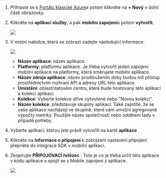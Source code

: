 1. Přihlaste se k [Portálu klasické Azure](https://manage.windowsazure.com)a potom klikněte na **+ Nový** v dolní části obrazovky.

2. Klikněte na **aplikaci služby**, a pak **mobilní zapojení**a potom **vytvořit**.

    ![](./media/mobile-engagement-create-app-in-portal/create-mobile-engagement-app.png)

3. V místní nabídce, která se zobrazí zadejte následující informace:

    ![](./media/mobile-engagement-create-app-in-portal/create-azme-popup.png)

    - **Název aplikace**: název aplikace. 
    - **Platformy**: platformu aplikace. Je třeba vytvořit jeden zapojení mobilní aplikace na platformy, která směrujete mobilní aplikace. 
    - **Název zdroje aplikace**: název prodloužením doby budou mít přístup prostřednictvím rozhraní API a adresy URL této aplikace. 
    - **Umístění**: oblast/datovém centru, které bude hostovaný této aplikaci a kolekci aplikací.
    - **Kolekce**: Vyberte kolekce dříve vytvořené nebo "Novou kolekci".
    - **Název kolekce**: představuje skupiny aplikací. Také zajistíte, že se vaše aplikace nacházejí ve skupině, které vám umožní agregované výpočty metriky. Použijte název společnosti nebo oddělení tady v případě potřeby.

4. Vyberte aplikaci, kterou jste právě vytvořili na kartě **aplikace** .

5. Klikněte na **Informace o připojení** k zobrazení nastavení připojení přepněte do integrace SDK v mobilní aplikaci.

6. Zkopírujte **PŘIPOJOVACÍ řetězec** : Toto je co je třeba určit této aplikace v kódu aplikace a spojit se s Mobile zapojení z aplikace.

    ![](./media/mobile-engagement-create-app-in-portal/app-connection-info-page.png)


